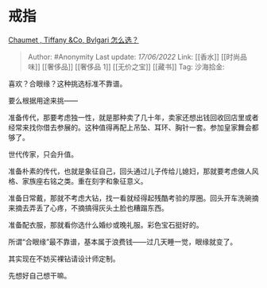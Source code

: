 # 戒指
[Chaumet , Tiffany &Co, Bvlgari 怎么选？](https://www.zhihu.com/question/39725404/answer/2527699364)

> Author: #Anonymity
> Last update: *17/06/2022*
> Link: [[香水]] [[时尚品味]] [[奢侈品]] [[奢侈品 1]] [[无价之宝]] [[藏书]]
> Tag:
> 沙海拾金:

喜欢？合眼缘？这种挑选标准不靠谱。

要么根据用途来挑——

准备传代，那要考虑独一性，就是那种卖了几十年，卖家还想出钱回收回店里或者经常来找你借去参展的。这种值得再配上吊坠、耳环、胸针一套。参加皇家舞会都够了。

世代传家，只会升值。

准备朴素的传代，也就是象征自己，回头通过儿子传给儿媳妇，那就要考虑做人风格、家族座右铭之类。重在刻字和象征意义。

准备日常戴，那就不考虑大钻，找一看就经得起残酷考验的厚圈。回头开车洗碗摘来摘去弄丢了心疼，不摘搞得灰头土脸也糟蹋东西。

准备配衣服，那就看你选什么婚纱或晚礼服。彩色宝石挺好的。

所谓“合眼缘”最不靠谱，基本属于浪费钱——过几天睡一觉，眼缘就变了。

其实现在不妨买裸钻请设计师定制。

先想好自己想干嘛。
